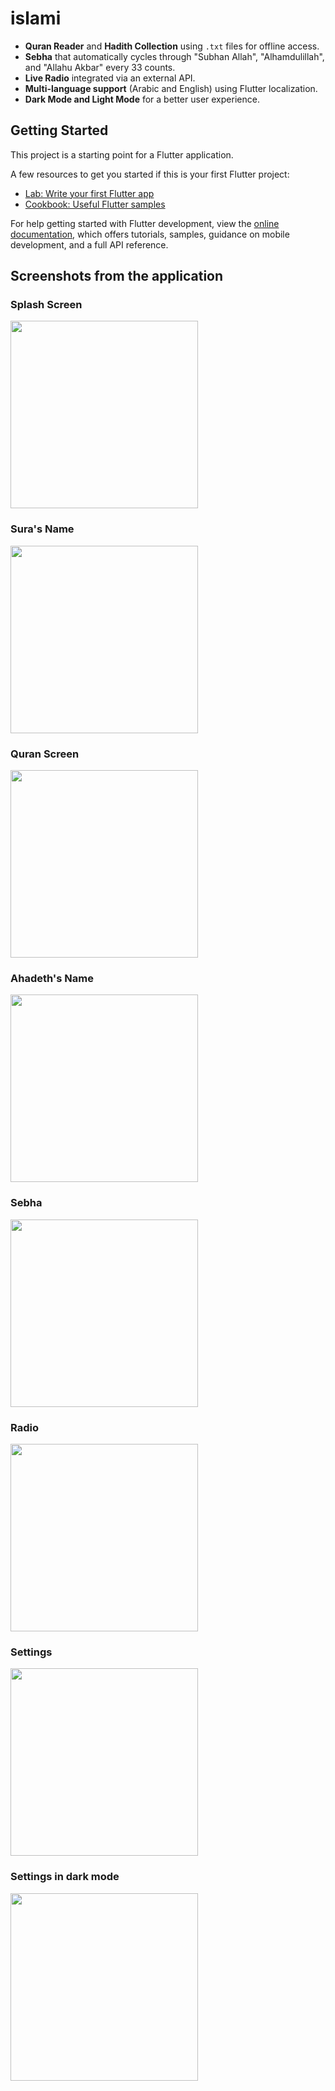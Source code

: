 # islami

- **Quran Reader** and **Hadith Collection** using `.txt` files for offline access.
- **Sebha** that automatically cycles through "Subhan Allah", "Alhamdulillah", and "Allahu Akbar" every 33 counts.
- **Live Radio** integrated via an external API.
- **Multi-language support** (Arabic and English) using Flutter localization.
- **Dark Mode and Light Mode** for a better user experience.

## Getting Started

This project is a starting point for a Flutter application.

A few resources to get you started if this is your first Flutter project:

- [Lab: Write your first Flutter app](https://docs.flutter.dev/get-started/codelab)
- [Cookbook: Useful Flutter samples](https://docs.flutter.dev/cookbook)

For help getting started with Flutter development, view the
[online documentation](https://docs.flutter.dev/), which offers tutorials,
samples, guidance on mobile development, and a full API reference.

## Screenshots from the application

<h3>Splash Screen</h3>
<img src="appImages/1.jpg" width="300"/>

<h3>Sura's Name</h3>
<img src="appImages/2.jpg" width="300"/>

<h3>Quran Screen</h3>
<img src="appImages/3.jpg" width="300"/>

<h3>Ahadeth's Name</h3>
<img src="appImages/4.jpg" width="300"/>

<h3>Sebha</h3>
<img src="appImages/5.jpg" width="300"/>

<h3>Radio</h3>
<img src="appImages/6.jpg" width="300"/>

<h3>Settings</h3>
<img src="appImages/7.jpg" width="300"/>

<h3>Settings in dark mode</h3>
<img src="appImages/8.jpg" width="300"/>

